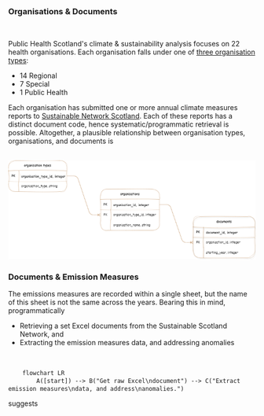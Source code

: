 <br>

### Organisations & Documents

<br>

Public Health Scotland's climate & sustainability analysis focuses on 22 health organisations.  Each organisation falls under one of [three organisation types](https://www.scot.nhs.uk/organisations/):

* 14 Regional
* 7 Special
* 1 Public Health

Each organisation has submitted one or more annual climate measures reports to [Sustainable Network Scotland](https://sustainablescotlandnetwork.org/reports).  Each of these reports has a distinct document code, hence systematic/programmatic retrieval is possible.  Altogether, a plausible relationship between organisation types, organisations, and documents is

<br>

<img src="/data/images/objects-lines.png" alt="documents">

<br>

### Documents & Emission Measures

The emissions measures are recorded within a single sheet, but the name of this sheet is not the same across the years.  Bearing this in mind, programmatically

* Retrieving a set Excel documents from the Sustainable Scotland Network, and
* Extracting the emission measures data, and addressing anomalies

<br>

```mermaid
    flowchart LR
        A([start]) --> B("Get raw Excel\ndocument") --> C("Extract emission measures\ndata, and address\nanomalies.")
```

suggests


<br>
<br>

<br>
<br>

<br>
<br>

<br>
<br>